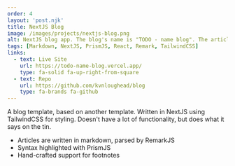 ```yaml
---
order: 4
layout: 'post.njk'
title: NextJS Blog
image: /images/projects/nextjs-blog.png
alt: NextJS blog app. The blog's name is "TODO - name blog". The article showing is called "Automating the Creation of New GitHub Repos.
tags: [Markdown, NextJS, PrismJS, React, Remark, TailwindCSS]
links:
  - text: Live Site
    url: https://todo-name-blog.vercel.app/
    type: fa-solid fa-up-right-from-square
  - text: Repo
    url: https://github.com/kvnloughead/blog
    type: fa-brands fa-github
---
```


A blog template, based on another template. Written in NextJS using TailwindCSS for styling. Doesn't have a lot of functionality, but does what it says on the tin.

- Articles are written in markdown, parsed by RemarkJS
- Syntax highlighted with PrismJS
- Hand-crafted support for footnotes
